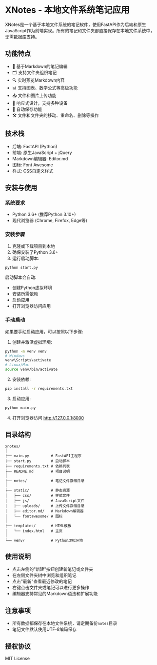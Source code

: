 # XNotes - 本地文件系统笔记应用

XNotes是一个基于本地文件系统的笔记软件，使用FastAPI作为后端和原生JavaScript作为前端实现。所有的笔记和文件夹都直接保存在本地文件系统中，无需数据库支持。

## 功能特点

- 📝 基于Markdown的笔记编辑
- 🗂️ 支持文件夹组织笔记
- 🔍 实时预览Markdown内容
- 📊 支持图表、数学公式等高级功能
- 📤 文件和图片上传功能
- 📱 响应式设计，支持多种设备
- 💾 自动保存功能
- 🛠️ 文件和文件夹的移动、重命名、删除等操作

## 技术栈

- 后端: FastAPI (Python)
- 前端: 原生JavaScript + jQuery
- Markdown编辑器: Editor.md
- 图标: Font Awesome
- 样式: CSS自定义样式

## 安装与使用

### 系统要求

- Python 3.6+ (推荐Python 3.10+)
- 现代浏览器 (Chrome, Firefox, Edge等)

### 安装步骤

1. 克隆或下载项目到本地
2. 确保安装了Python 3.6+
3. 运行启动脚本:

```bash
python start.py
```

启动脚本会自动:
- 创建Python虚拟环境
- 安装所需依赖
- 启动应用
- 打开浏览器访问应用

### 手动启动

如果要手动启动应用，可以按照以下步骤:

1. 创建并激活虚拟环境:
```bash
python -m venv venv
# Windows
venv\Scripts\activate
# Linux/Mac
source venv/bin/activate
```

2. 安装依赖:
```bash
pip install -r requirements.txt
```

3. 启动应用:
```bash
python main.py
```

4. 打开浏览器访问 http://127.0.0.1:8000

## 目录结构

```
xnotes/
│
├── main.py          # FastAPI主程序
├── start.py         # 启动脚本
├── requirements.txt # 依赖列表
├── README.md        # 项目说明
│
├── notes/           # 笔记文件存储目录
│
├── static/          # 静态资源
│   ├── css/         # 样式文件
│   ├── js/          # JavaScript文件
│   ├── uploads/     # 上传文件存储目录
│   ├── editor.md/   # Markdown编辑器
│   └── fontawesome/ # 图标
│
├── templates/       # HTML模板
│   └── index.html   # 主页
│
└── venv/            # Python虚拟环境
```

## 使用说明

- 点击左侧的"新建"按钮创建新笔记或文件夹
- 在左侧文件夹树中浏览和组织笔记
- 点击"最新"查看最近修改的笔记
- 右键点击文件夹或笔记可以进行更多操作
- 编辑器支持常见的Markdown语法和扩展功能

## 注意事项

- 所有数据都保存在本地文件系统，请定期备份`notes`目录
- 笔记文件默认使用UTF-8编码保存

## 授权协议

MIT License 
